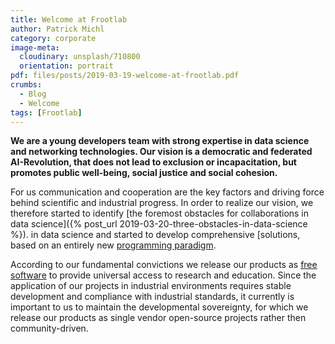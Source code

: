```yaml
---
title: Welcome at Frootlab
author: Patrick Michl
category: corporate
image-meta:
  cloudinary: unsplash/710800
  orientation: portrait
pdf: files/posts/2019-03-19-welcome-at-frootlab.pdf
crumbs:
  - Blog
  - Welcome
tags: [Frootlab]
---
```


**We are a young developers team with strong expertise in data science and
networking technologies. Our vision is a democratic and federated AI-Revolution,
that does not lead to exclusion or incapacitation, but promotes public
well-being, social justice and social cohesion.**

<!--more-->

For us communication and cooperation are the key factors and driving force
behind scientific and industrial progress. In order to realize our vision, we
therefore started to identify [the foremost obstacles for collaborations in data
science]({% post_url 2019-03-20-three-obstacles-in-data-science %}). in data
science and started to develop comprehensive [solutions, based on an entirely
new [programming paradigm](/blog/tags#CAMP).

According to our fundamental convictions we release our products as [free
software](https://en.wikipedia.org/wiki/Free_and_open-source_software) to
provide universal access to research and education. Since the application of our
projects in industrial environments requires stable development and compliance
with industrial standards, it currently is important to us to maintain the
developmental sovereignty, for which we release our products as single vendor
open-source projects rather then community-driven.
